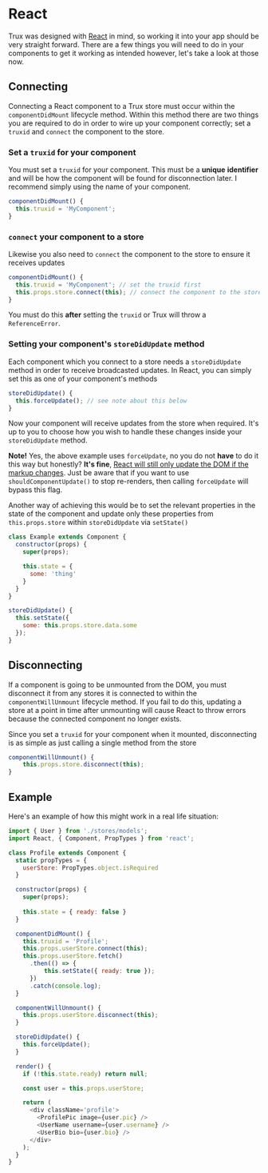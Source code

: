 # React

Trux was designed with [React](https://facebook.github.io/react/) in mind, so working it into your app should be very straight forward. There are a few things you will need to do in your components to get it working as intended however, let's take a look at those now.

## Connecting

Connecting a React component to a Trux store must occur within the `componentDidMount` lifecycle method. Within this method there are two things you are required to do in order to wire up your component correctly; set a `truxid` and `connect` the component to the store.

### Set a `truxid` for your component

You must set a `truxid` for your component. This must be a **unique** **identifier** and will be how the component will be found for disconnection later. I recommend simply using the name of your component.

```js
componentDidMount() {
  this.truxid = 'MyComponent';
}
```

### `connect` your component to a store

Likewise you also need to `connect` the component to the store to ensure it receives updates

```js
componentDidMount() {
  this.truxid = 'MyComponent'; // set the truxid first
  this.props.store.connect(this); // connect the component to the store
}
```

You must do this **after** setting the `truxid` or Trux will throw a `ReferenceError`.

### Setting your component's `storeDidUpdate` method

Each component which you connect to a store needs a `storeDidUpdate` method in order to receive broadcasted updates. In React, you can simply set this as one of your component's methods

```js
storeDidUpdate() {
  this.forceUpdate(); // see note about this below
}
```

Now your component will receive updates from the store when required. It's up to you to choose how you wish to handle these changes inside your `storeDidUpdate` method.

**Note!** Yes, the above example uses `forceUpdate`, no you do not **have** to do it this way but honestly? **It's fine**, [React will still only update the DOM if the markup changes](https://facebook.github.io/react/docs/react-component.html#forceupdate). Just be aware that if you want to use `shouldComponentUpdate()` to stop re-renders, then calling `forceUpdate` will bypass this flag.

Another way of achieving this would be to set the relevant properties in the state of the component and update only these properties from `this.props.store` within `storeDidUpdate` via `setState()`

```js
class Example extends Component {
  constructor(props) {
    super(props);

    this.state = {
      some: 'thing'
    }
  }
}

storeDidUpdate() {
  this.setState({
    some: this.props.store.data.some
  });
}
```

## Disconnecting

If a component is going to be unmounted from the DOM, you must disconnect it from any stores it is connected to within the `componentWillUnmount` lifecycle method. If you fail to do this, updating a store at a point in time after unmounting will cause React to throw errors because the connected component no longer exists.

Since you set a `truxid` for your component when it mounted, disconnecting is as simple as just calling a single method from the store

```js
componentWillUnmount() {
    this.props.store.disconnect(this);
}
```

## Example

Here's an example of how this might work in a real life situation:

```js
import { User } from './stores/models';
import React, { Component, PropTypes } from 'react';

class Profile extends Component {
  static propTypes = {
    userStore: PropTypes.object.isRequired
  }

  constructor(props) {
    super(props);
    
    this.state = { ready: false }
  }

  componentDidMount() {
    this.truxid = 'Profile';
    this.props.userStore.connect(this);
    this.props.userStore.fetch()
      .then(() => {
          this.setState({ ready: true });
      })
      .catch(console.log);
  }

  componentWillUnmount() {
    this.props.userStore.disconnect(this);
  }

  storeDidUpdate() {
    this.forceUpdate();
  }

  render() {
    if (!this.state.ready) return null;

    const user = this.props.userStore;

    return (
      <div className='profile'>
        <ProfilePic image={user.pic} />
        <UserName username={user.username} />
        <UserBio bio={user.bio} />
      </div>
    );
  }
}
```



